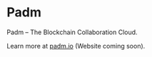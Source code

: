 # Padm

Padm – The Blockchain Collaboration Cloud.

Learn more at [padm.io](https://padm.io) (Website coming soon).
